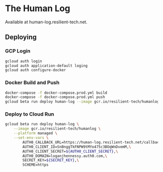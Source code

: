 # The Human Log

Available at human-log.resilient-tech.net.

## Deploying

### GCP Login

```bash
gcloud auth login
gcloud auth application-default loging
gcloud auth configure-docker
```

### Docker Build and Push

```bash
docker-compose -f docker-compose.prod.yml build
docker-compose -f docker-compose.prod.yml push
gcloud beta run deploy human-log --image gcr.io/resilient-tech/humanlog --platform managed
```

### Deploy to Cloud Run

```bash
gcloud beta run deploy human-log \
	--image gcr.io/resilient-tech/humanlog \
	--platform managed \
	--set-env-vars \
		AUTH0_CALLBACK_URL=https://human-log.resilient-tech.net/callback,\
		AUTH0_CLIENT_ID=SnBnggTkFNPW9tMYo475c3BOqWnDvemM,\
		AUTH0_CLIENT_SECRET=${AUTH0_CLIENT_SECRET},\
		AUTH0_DOMAIN=loganjhennessy.auth0.com,\
		SECRET_KEY=${SECRET_KEY},\
		SCHEME=https
```